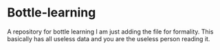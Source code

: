 # Bottle-learning
A repository for bottle learning
I am just adding the file for formality. This basically has all useless data and you are the useless person reading it.
